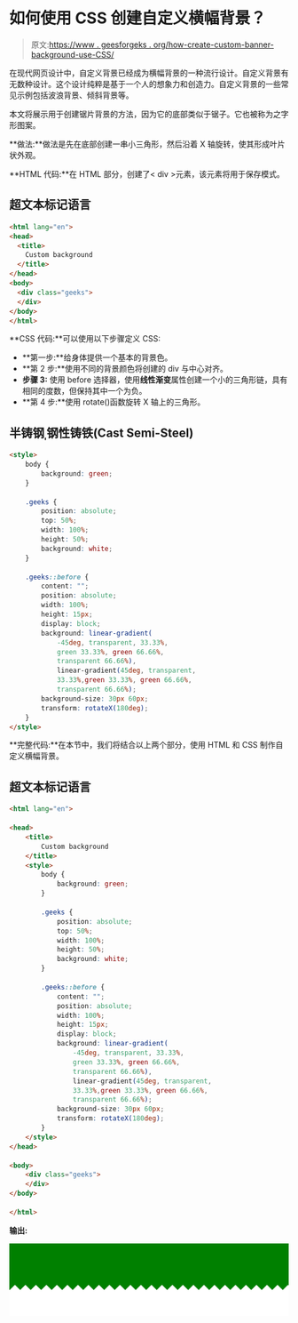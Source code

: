 # 如何使用 CSS 创建自定义横幅背景？

> 原文:[https://www . geesforgeks . org/how-create-custom-banner-background-use-CSS/](https://www.geeksforgeeks.org/how-to-create-custom-banner-background-using-css/)

在现代网页设计中，自定义背景已经成为横幅背景的一种流行设计。自定义背景有无数种设计。这个设计纯粹是基于一个人的想象力和创造力。自定义背景的一些常见示例包括波浪背景、倾斜背景等。

本文将展示用于创建锯片背景的方法，因为它的底部类似于锯子。它也被称为之字形图案。

**做法:**做法是先在底部创建一串小三角形，然后沿着 X 轴旋转，使其形成叶片状外观。

**HTML 代码:**在 HTML 部分，创建了< div >元素，该元素将用于保存模式。

## 超文本标记语言

```html
<html lang="en">
<head>
  <title>
    Custom background
  </title>
</head>
<body>
  <div class="geeks">
  </div>
</body>
</html>
```

**CSS 代码:**可以使用以下步骤定义 CSS:

*   **第一步:**给身体提供一个基本的背景色。
*   **第 2 步:**使用不同的背景颜色将创建的 div 与中心对齐。
*   **步骤 3:** 使用 before 选择器，使用**线性渐变**属性创建一个小的三角形链，具有相同的度数，但保持其中一个为负。
*   **第 4 步:**使用 rotate()函数旋转 X 轴上的三角形。

## 半铸钢ˌ钢性铸铁(Cast Semi-Steel)

```html
<style>
    body {
        background: green;
    }

    .geeks {
        position: absolute;
        top: 50%;
        width: 100%;
        height: 50%;
        background: white;
    }

    .geeks::before {
        content: "";
        position: absolute;
        width: 100%;
        height: 15px;
        display: block;
        background: linear-gradient(
            -45deg, transparent, 33.33%,
            green 33.33%, green 66.66%, 
            transparent 66.66%),
            linear-gradient(45deg, transparent, 
            33.33%,green 33.33%, green 66.66%, 
            transparent 66.66%);
        background-size: 30px 60px;
        transform: rotateX(180deg);
    }
</style>
```

**完整代码:**在本节中，我们将结合以上两个部分，使用 HTML 和 CSS 制作自定义横幅背景。

## 超文本标记语言

```html
<html lang="en">

<head>
    <title>
        Custom background
    </title>
    <style>
        body {
            background: green;
        }

        .geeks {
            position: absolute;
            top: 50%;
            width: 100%;
            height: 50%;
            background: white;
        }

        .geeks::before {
            content: "";
            position: absolute;
            width: 100%;
            height: 15px;
            display: block;
            background: linear-gradient(
                -45deg, transparent, 33.33%,
                green 33.33%, green 66.66%, 
                transparent 66.66%),
                linear-gradient(45deg, transparent,
                33.33%,green 33.33%, green 66.66%,
                transparent 66.66%);
            background-size: 30px 60px;
            transform: rotateX(180deg);
        }
    </style>
</head>

<body>
    <div class="geeks">
    </div>
</body>

</html>
```

**输出:**

![](img/af90a5602a1d4fb879748b9550073508.png)